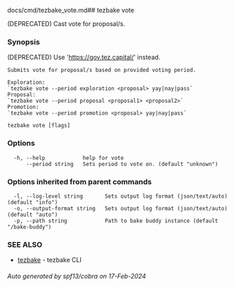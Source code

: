 docs/cmd/tezbake_vote.md## tezbake vote

(DEPRECATED) Cast vote for proposal/s.

### Synopsis

(DEPRECATED) Use 'https://gov.tez.capital/' instead.
	
	Submits vote for proposal/s based on provided voting period.
	
	Exploration:
	`tezbake vote --period exploration <proposal> yay|nay|pass`
	Proposal:
	`tezbake vote --period proposal <proposal1> <proposal2>`
	Promotion:
	`tezbake vote --period promotion <proposal> yay|nay|pass`
	

```
tezbake vote [flags]
```

### Options

```
  -h, --help            help for vote
      --period string   Sets period to vote on. (default "unknown")
```

### Options inherited from parent commands

```
  -l, --log-level string       Sets output log format (json/text/auto) (default "info")
  -o, --output-format string   Sets output log format (json/text/auto) (default "auto")
  -p, --path string            Path to bake buddy instance (default "/bake-buddy")
```

### SEE ALSO

* [tezbake](/tezbake/reference/cmd/tezbake)	 - tezbake CLI

###### Auto generated by spf13/cobra on 17-Feb-2024
